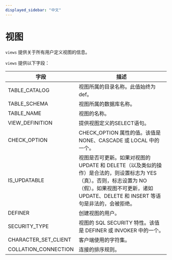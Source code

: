 ```yaml
---
displayed_sidebar: "中文"
---
```


# 视图

`views` 提供关于所有用户定义视图的信息。

`views` 提供以下字段：

| 字段                 | 描述                                                         |
| -------------------- | ------------------------------------------------------------ |
| TABLE_CATALOG        | 视图所属的目录名称。此值始终为 def。                         |
| TABLE_SCHEMA         | 视图所属的数据库名称。                                       |
| TABLE_NAME           | 视图的名称。                                                 |
| VIEW_DEFINITION      | 提供视图定义的SELECT语句。                                   |
| CHECK_OPTION         | CHECK_OPTION 属性的值。该值是 NONE、CASCADE 或 LOCAL 中的一个。 |
| IS_UPDATABLE         | 视图是否可更新。如果对视图的 UPDATE 和 DELETE（以及类似的操作）是合法的，则设置标志为 YES（真）。否则，标志设置为 NO（假）。如果视图不可更新，诸如 UPDATE、DELETE 和 INSERT 等语句是非法的，会被拒绝。 |
| DEFINER              | 创建视图的用户。                                             |
| SECURITY_TYPE        | 视图的 SQL SECURITY 特性。该值是 DEFINER 或 INVOKER 中的一个。 |
| CHARACTER_SET_CLIENT | 客户端使用的字符集。                                         |
| COLLATION_CONNECTION | 连接的排序规则。                                             |